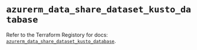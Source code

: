 # `azurerm_data_share_dataset_kusto_database`

Refer to the Terraform Registory for docs: [`azurerm_data_share_dataset_kusto_database`](https://registry.terraform.io/providers/hashicorp/azurerm/3.60.0/docs/resources/data_share_dataset_kusto_database).
